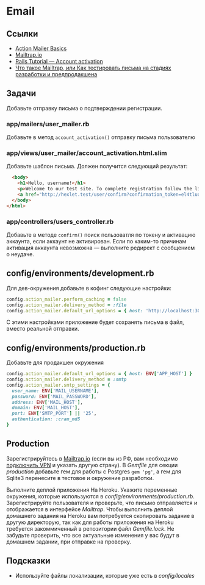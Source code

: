 # Email

## Ссылки

* [Action Mailer Basics](https://guides.rubyonrails.org/action_mailer_basics.html)
* [Mailtrap.io](https://mailtrap.io/)
* [Rails Tutorial — Account activation](https://www.railstutorial.org/book/account_activation)
* [Что такое Mailtrap, или Как тестировать письма на стадиях разработки и предпродакшена](https://ru.hexlet.io/blog/posts/chto-takoe-mailtrap-ili-kak-testirovat-pisma-na-stadiyah-razrabotki-i-predprodakshena)

## Задачи

Добавьте отправку письма о подтверждении регистрации.

### app/mailers/user_mailer.rb

Добавьте в метод `account_activation()` отправку письма пользователю

### app/views/user_mailer/account_activation.html.slim

Добавьте шаблон письма. Должен получится следующий результат:

```html
  <body>
    <h1>Hello, username!</h1>
    <p>Welcome to our test site. To complete registration follow the link below</p>
    <a href="http://hexlet.test/user/confirm?confirmation_token=el4tluqCGOiQrD_kRvwsIw">Complete registration</a>
  </body>
</html>
```

### app/controllers/users_controller.rb

Добавьте в методе `confirm()` поиск пользоватля по токену и активацию аккаунта, если аккаунт не активирован. Если по каким-то причинам активация аккаунта невозможна — выполните редирект с сообщением о неудаче.

## config/environments/development.rb

Для дев-окружения добавьте в кофинг следующие настройки:

```ruby
config.action_mailer.perform_caching = false
config.action_mailer.delivery_method = :file
config.action_mailer.default_url_options = { host: 'http://localhost:3000' } # имя хоста может отличатьcя, если приложение запущено на другом домене или порте
```

С этими настройками приложение будет сохранять письма в файл, вместо реальной отправки.

## config/environments/production.rb

Добавьте для продакшен окружения

```ruby
config.action_mailer.default_url_options = { host: ENV['APP_HOST'] }
config.action_mailer.delivery_method = :smtp
config.action_mailer.smtp_settings = {
  user_name: ENV['MAIL_USERNAME'],
  password: ENV['MAIL_PASSWORD'],
  address: ENV['MAIL_HOST'],
  domain: ENV['MAIL_HOST'],
  port: ENV['SMTP_PORT'] || '25',
  authentication: :cram_md5
}
```

## Production

Зарегистрируйтесь в [Mailtrap.io](https://mailtrap.io/) (если вы из РФ, вам необходимо [подключить VPN](https://github.com/Hexlet/hexlet-unblock) и указать другую страну). В *Gemfile* для секции *production* добавьте гем для работы с Postgres `gem 'pg'`, а гем для Sqlite3 перенесите в тестовое и окружение разработки.

Выполните деплой приложения На Heroku. Укажите переменные окружения, которые используются в *config/environments/production.rb*. Зарегистрируйте пользователя и проверьте, что письмо отправляется и отображается в интерфейсе *Mailtrap*. Чтобы выполнить деплой домашнего задания на Heroku вам потребуется скопировать задание в другую директорую, так как для работы приложения на Heroku требуется закоммиченный в репозитории файл *Gemfile.lock*. Не забудьте проверить, что все актуальные изменения у вас будут в домашнем задании, при отправке на проверку.

## Подсказки

* Используйте файлы локализации, которые уже есть в *config/locales*
